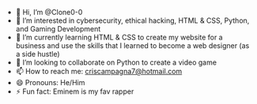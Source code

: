- 👋 Hi, I’m @Clone0-0
- 👀 I’m interested in cybersecurity, ethical hacking, HTML & CSS, Python, and Gaming Development
- 🌱 I’m currently learning HTML & CSS to create my website for a business and use the skills that I learned
to become a web designer (as a side hustle)
- 💞️ I’m looking to collaborate on Python to create a video game
- 📫 How to reach me: criscampagna7@hotmail.com
- 😄 Pronouns: He/Him
- ⚡ Fun fact: Eminem is my fav rapper

<!---
Clone0-0/Clone0-0 is a ✨ special ✨ repository because its `README.md` (this file) appears on your GitHub profile.
You can click the Preview link to take a look at your changes.
--->
